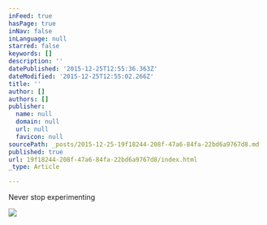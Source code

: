 ```yaml
---
inFeed: true
hasPage: true
inNav: false
inLanguage: null
starred: false
keywords: []
description: ''
datePublished: '2015-12-25T12:55:36.363Z'
dateModified: '2015-12-25T12:55:02.266Z'
title: ''
author: []
authors: []
publisher:
  name: null
  domain: null
  url: null
  favicon: null
sourcePath: _posts/2015-12-25-19f18244-208f-47a6-84fa-22bd6a9767d8.md
published: true
url: 19f18244-208f-47a6-84fa-22bd6a9767d8/index.html
_type: Article

---
```

Never stop experimenting 

![](https://the-grid-user-content.s3-us-west-2.amazonaws.com/326887e4-bf77-4387-b069-f67b090925da.jpg)